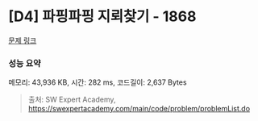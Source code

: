 # [D4] 파핑파핑 지뢰찾기 - 1868 

[문제 링크](https://swexpertacademy.com/main/code/problem/problemDetail.do?contestProbId=AV5LwsHaD1MDFAXc) 

### 성능 요약

메모리: 43,936 KB, 시간: 282 ms, 코드길이: 2,637 Bytes



> 출처: SW Expert Academy, https://swexpertacademy.com/main/code/problem/problemList.do